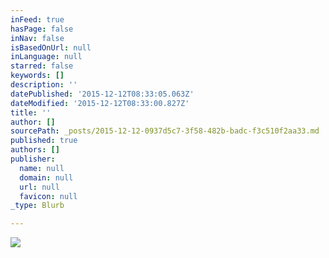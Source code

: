 ```yaml
---
inFeed: true
hasPage: false
inNav: false
isBasedOnUrl: null
inLanguage: null
starred: false
keywords: []
description: ''
datePublished: '2015-12-12T08:33:05.063Z'
dateModified: '2015-12-12T08:33:00.827Z'
title: ''
author: []
sourcePath: _posts/2015-12-12-0937d5c7-3f58-482b-badc-f3c510f2aa33.md
published: true
authors: []
publisher:
  name: null
  domain: null
  url: null
  favicon: null
_type: Blurb

---
```

![](https://the-grid-user-content.s3-us-west-2.amazonaws.com/a983376a-c652-403b-8dc5-a2c03c8eedc8.jpg)